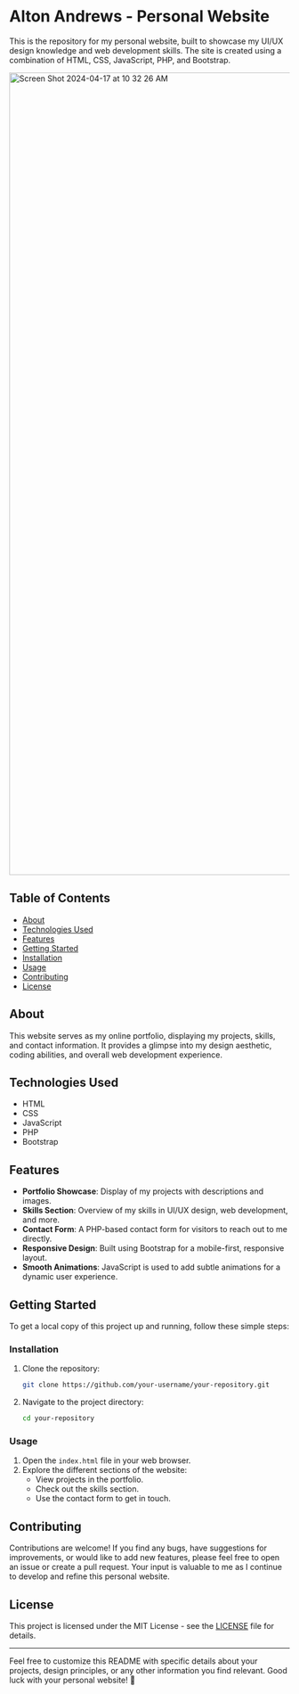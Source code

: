 # Alton Andrews - Personal Website

This is the repository for my personal website, built to showcase my UI/UX design knowledge and web development skills. The site is created using a combination of HTML, CSS, JavaScript, PHP, and Bootstrap.

<img width="1440" alt="Screen Shot 2024-04-17 at 10 32 26 AM" src="https://github.com/AAndrews-1982/Personal-Website/assets/116847683/86d968f0-0ba7-4301-bdd2-fd8f7c3bb780">


## Table of Contents

- [About](#about)
- [Technologies Used](#technologies-used)
- [Features](#features)
- [Getting Started](#getting-started)
- [Installation](#installation)
- [Usage](#usage)
- [Contributing](#contributing)
- [License](#license)

## About

This website serves as my online portfolio, displaying my projects, skills, and contact information. It provides a glimpse into my design aesthetic, coding abilities, and overall web development experience.

## Technologies Used

- HTML
- CSS
- JavaScript
- PHP
- Bootstrap

## Features

- **Portfolio Showcase**: Display of my projects with descriptions and images.
- **Skills Section**: Overview of my skills in UI/UX design, web development, and more.
- **Contact Form**: A PHP-based contact form for visitors to reach out to me directly.
- **Responsive Design**: Built using Bootstrap for a mobile-first, responsive layout.
- **Smooth Animations**: JavaScript is used to add subtle animations for a dynamic user experience.

## Getting Started

To get a local copy of this project up and running, follow these simple steps:

### Installation

1. Clone the repository:
   ```bash
   git clone https://github.com/your-username/your-repository.git
   ```

2. Navigate to the project directory:
   ```bash
   cd your-repository
   ```

### Usage

1. Open the `index.html` file in your web browser.
2. Explore the different sections of the website:
   - View projects in the portfolio.
   - Check out the skills section.
   - Use the contact form to get in touch.

## Contributing

Contributions are welcome! If you find any bugs, have suggestions for improvements, or would like to add new features, please feel free to open an issue or create a pull request. Your input is valuable to me as I continue to develop and refine this personal website.

## License

This project is licensed under the MIT License - see the [LICENSE](LICENSE) file for details.

---

Feel free to customize this README with specific details about your projects, design principles, or any other information you find relevant. Good luck with your personal website! 🚀
